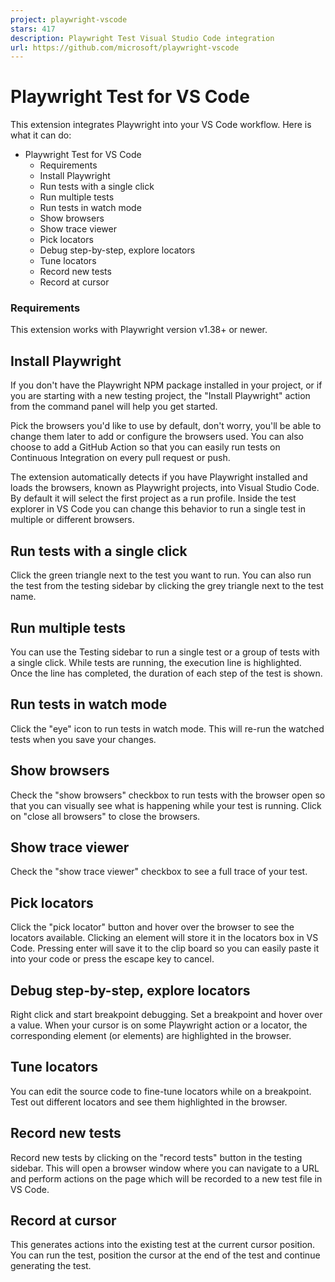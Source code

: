 ```yaml
---
project: playwright-vscode
stars: 417
description: Playwright Test Visual Studio Code integration
url: https://github.com/microsoft/playwright-vscode
---
```


Playwright Test for VS Code
===========================

This extension integrates Playwright into your VS Code workflow. Here is what it can do:

-   Playwright Test for VS Code
    -   Requirements
    -   Install Playwright
    -   Run tests with a single click
    -   Run multiple tests
    -   Run tests in watch mode
    -   Show browsers
    -   Show trace viewer
    -   Pick locators
    -   Debug step-by-step, explore locators
    -   Tune locators
    -   Record new tests
    -   Record at cursor

### Requirements

This extension works with Playwright version v1.38+ or newer.

Install Playwright
------------------

If you don't have the Playwright NPM package installed in your project, or if you are starting with a new testing project, the "Install Playwright" action from the command panel will help you get started.

Pick the browsers you'd like to use by default, don't worry, you'll be able to change them later to add or configure the browsers used. You can also choose to add a GitHub Action so that you can easily run tests on Continuous Integration on every pull request or push.

The extension automatically detects if you have Playwright installed and loads the browsers, known as Playwright projects, into Visual Studio Code. By default it will select the first project as a run profile. Inside the test explorer in VS Code you can change this behavior to run a single test in multiple or different browsers.

Run tests with a single click
-----------------------------

Click the green triangle next to the test you want to run. You can also run the test from the testing sidebar by clicking the grey triangle next to the test name.

Run multiple tests
------------------

You can use the Testing sidebar to run a single test or a group of tests with a single click. While tests are running, the execution line is highlighted. Once the line has completed, the duration of each step of the test is shown.

Run tests in watch mode
-----------------------

Click the "eye" icon to run tests in watch mode. This will re-run the watched tests when you save your changes.

Show browsers
-------------

Check the "show browsers" checkbox to run tests with the browser open so that you can visually see what is happening while your test is running. Click on "close all browsers" to close the browsers.

Show trace viewer
-----------------

Check the "show trace viewer" checkbox to see a full trace of your test.

Pick locators
-------------

Click the "pick locator" button and hover over the browser to see the locators available. Clicking an element will store it in the locators box in VS Code. Pressing enter will save it to the clip board so you can easily paste it into your code or press the escape key to cancel.

Debug step-by-step, explore locators
------------------------------------

Right click and start breakpoint debugging. Set a breakpoint and hover over a value. When your cursor is on some Playwright action or a locator, the corresponding element (or elements) are highlighted in the browser.

Tune locators
-------------

You can edit the source code to fine-tune locators while on a breakpoint. Test out different locators and see them highlighted in the browser.

Record new tests
----------------

Record new tests by clicking on the "record tests" button in the testing sidebar. This will open a browser window where you can navigate to a URL and perform actions on the page which will be recorded to a new test file in VS Code.

Record at cursor
----------------

This generates actions into the existing test at the current cursor position. You can run the test, position the cursor at the end of the test and continue generating the test.
